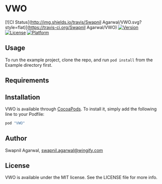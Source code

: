 # VWO

[![CI Status](http://img.shields.io/travis/Swapnil Agarwal/VWO.svg?style=flat)](https://travis-ci.org/Swapnil Agarwal/VWO)
[![Version](https://img.shields.io/cocoapods/v/VWO.svg?style=flat)](http://cocoapods.org/pods/VWO)
[![License](https://img.shields.io/cocoapods/l/VWO.svg?style=flat)](http://cocoapods.org/pods/VWO)
[![Platform](https://img.shields.io/cocoapods/p/VWO.svg?style=flat)](http://cocoapods.org/pods/VWO)

## Usage

To run the example project, clone the repo, and run `pod install` from the Example directory first.

## Requirements

## Installation

VWO is available through [CocoaPods](http://cocoapods.org). To install
it, simply add the following line to your Podfile:

```ruby
pod "VWO"
```

## Author

Swapnil Agarwal, swapnil.agarwal@wingify.com

## License

VWO is available under the MIT license. See the LICENSE file for more info.
